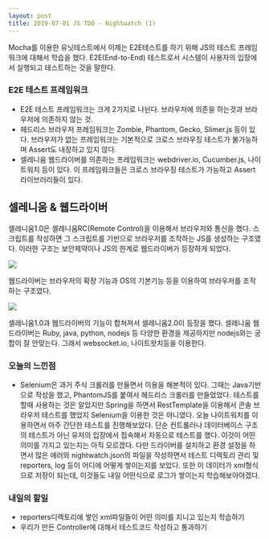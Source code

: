 ```yaml
---
layout: post
title: 2019-07-01 JS TDD - Nightwatch (1)
---
```


Mocha를 이용한 유닛테스트에서 이제는 E2E테스트를 하기 위해 JS의 테스트 프레임워크에 대해서 학습을 했다.
E2E(End-to-End) 테스트로서 시스템이 사용자의 입장에서 실행되고 테스트하는 것을 말한다.

### E2E 테스트 프레임워크

- E2E 테스트 프레임워크는 크게 2가지로 나뉜다. 브라우저에 의존을 하는것과 브라우저에 의존하지 않는 것.
- 헤드리스 브라우저 프레임워크는 Zombie, Phantom, Gecko, Slimer.js 등이 있다. 브라우저가 없는 프레임워크는 기본적으로 크로스 브라우징 테스트가 불가능하며 Assert도 내장하고 있지 않다.
- 셀레니움 웹드라이버를 의존하는 프레임워크는 webdriver.io, Cucumber.js, 나이트워치 등이 있다. 이 프레임워크들은 크로스 브라우징 테스트가 가능하고 Assert라이브러리들이 있다.

## 셀레니움 & 웹드라이버

셀레니움1.0은 셀레니움RC(Remote Control)을 이용해서 브라우저와 통신을 했다. 스크립트를 작성하면 그 스크립트를 기반으로 브라우저를 조작하는 JS를 생성하는 구조였다. 이러한 구조는 보안제약이나 JS의 한계로 웹드라이버가 등장하게 되었다.

![](https://blog.coderifleman.com/images/2016/e2e-test-and-nightwatch/e2e_and_nightwatch.01.png)

 웹드라이버는 브라우저의 확장 기능과 OS의 기본기능 등을 이용하여 브라우저를 조작하는 구조였다.

 ![](https://blog.coderifleman.com/images/2016/e2e-test-and-nightwatch/e2e_and_nightwatch.02.png)

 셀레니움1.0과 웹드라이버의 기능이 합쳐져서 셀레니움2.0이 등장을 했다. 셀레니움 웹드라이버는 Ruby, java, python, nodejs 등 다양한 환경을 제공하지만 nodejs와는 궁합이 잘 안맞는다. 그래서 websocket.io, 나이트왓치등을 이용한다.

 ### 오늘의 느낀점

 - Selenium은 과거 주식 크롤러를 만들면서 이용을 해본적이 있다. 그때는 Java기반으로 작성을 했고, PhantomJS를 붙여서 헤드리스 크롤러를 만들었었다. 테스트를 할때 사용하는 것은 알았지만 Spring을 하면서 RestTemplate을 이용해서 콘솔 브라우저 테스트를 했었지 Selenium을 이용한 것은 아니였다. 오늘 나이트워치를 이용하면서 아주 간단한 테스트를 진행해보았다. 단순 컨트롤러나 데이터베이스 구조의 테스트가 아닌 유저의 입장에서 접속해서 자동으로 테스트를 했다. 이것이 어떤 의미를 가지고 있는지는 아직 모르겠다. 다만 드라이버를 설치하고 환경 설정을 하면서 많은 에러와 nightwatch.json의 파일을 작성하면서 테스트 디렉토리 관리 및 reporters, log 등이 어디에 어떻게 쌓이는지를 보았다. 또한 이 데이터가 xml형식으로 저장이 되는데, 이것들도 내일 어떤식으로 로그가 쌓이는지 학습해보아야겠다.

 ### 내일의 할일

- reporters디렉토리에 쌓인 xml파일들이 어떤 의미를 지니고 있는지 학습하기
- 우리가 만든 Controller에 대해서 테스트코드 작성하고 통과하기
